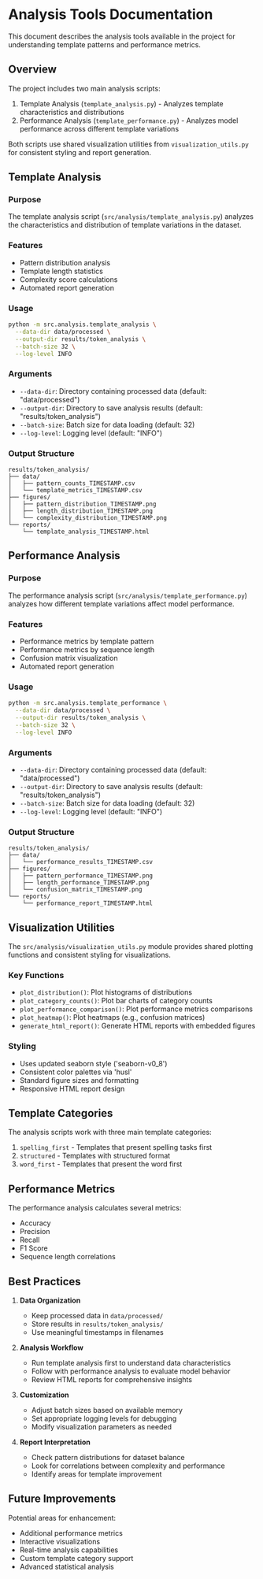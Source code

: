 # Analysis Tools Documentation

This document describes the analysis tools available in the project for understanding template patterns and performance metrics.

## Overview

The project includes two main analysis scripts:
1. Template Analysis (`template_analysis.py`) - Analyzes template characteristics and distributions
2. Performance Analysis (`template_performance.py`) - Analyzes model performance across different template variations

Both scripts use shared visualization utilities from `visualization_utils.py` for consistent styling and report generation.

## Template Analysis

### Purpose
The template analysis script (`src/analysis/template_analysis.py`) analyzes the characteristics and distribution of template variations in the dataset.

### Features
- Pattern distribution analysis
- Template length statistics
- Complexity score calculations
- Automated report generation

### Usage
```bash
python -m src.analysis.template_analysis \
  --data-dir data/processed \
  --output-dir results/token_analysis \
  --batch-size 32 \
  --log-level INFO
```

### Arguments
- `--data-dir`: Directory containing processed data (default: "data/processed")
- `--output-dir`: Directory to save analysis results (default: "results/token_analysis")
- `--batch-size`: Batch size for data loading (default: 32)
- `--log-level`: Logging level (default: "INFO")

### Output Structure
```
results/token_analysis/
├── data/
│   ├── pattern_counts_TIMESTAMP.csv
│   └── template_metrics_TIMESTAMP.csv
├── figures/
│   ├── pattern_distribution_TIMESTAMP.png
│   ├── length_distribution_TIMESTAMP.png
│   └── complexity_distribution_TIMESTAMP.png
└── reports/
    └── template_analysis_TIMESTAMP.html
```

## Performance Analysis

### Purpose
The performance analysis script (`src/analysis/template_performance.py`) analyzes how different template variations affect model performance.

### Features
- Performance metrics by template pattern
- Performance metrics by sequence length
- Confusion matrix visualization
- Automated report generation

### Usage
```bash
python -m src.analysis.template_performance \
  --data-dir data/processed \
  --output-dir results/token_analysis \
  --batch-size 32 \
  --log-level INFO
```

### Arguments
- `--data-dir`: Directory containing processed data (default: "data/processed")
- `--output-dir`: Directory to save analysis results (default: "results/token_analysis")
- `--batch-size`: Batch size for data loading (default: 32)
- `--log-level`: Logging level (default: "INFO")

### Output Structure
```
results/token_analysis/
├── data/
│   └── performance_results_TIMESTAMP.csv
├── figures/
│   ├── pattern_performance_TIMESTAMP.png
│   ├── length_performance_TIMESTAMP.png
│   └── confusion_matrix_TIMESTAMP.png
└── reports/
    └── performance_report_TIMESTAMP.html
```

## Visualization Utilities

The `src/analysis/visualization_utils.py` module provides shared plotting functions and consistent styling for visualizations.

### Key Functions
- `plot_distribution()`: Plot histograms of distributions
- `plot_category_counts()`: Plot bar charts of category counts
- `plot_performance_comparison()`: Plot performance metrics comparisons
- `plot_heatmap()`: Plot heatmaps (e.g., confusion matrices)
- `generate_html_report()`: Generate HTML reports with embedded figures

### Styling
- Uses updated seaborn style ('seaborn-v0_8')
- Consistent color palettes via 'husl'
- Standard figure sizes and formatting
- Responsive HTML report design

## Template Categories

The analysis scripts work with three main template categories:
1. `spelling_first` - Templates that present spelling tasks first
2. `structured` - Templates with structured format
3. `word_first` - Templates that present the word first

## Performance Metrics

The performance analysis calculates several metrics:
- Accuracy
- Precision
- Recall
- F1 Score
- Sequence length correlations

## Best Practices

1. **Data Organization**
   - Keep processed data in `data/processed/`
   - Store results in `results/token_analysis/`
   - Use meaningful timestamps in filenames

2. **Analysis Workflow**
   - Run template analysis first to understand data characteristics
   - Follow with performance analysis to evaluate model behavior
   - Review HTML reports for comprehensive insights

3. **Customization**
   - Adjust batch sizes based on available memory
   - Set appropriate logging levels for debugging
   - Modify visualization parameters as needed

4. **Report Interpretation**
   - Check pattern distributions for dataset balance
   - Look for correlations between complexity and performance
   - Identify areas for template improvement

## Future Improvements

Potential areas for enhancement:
- Additional performance metrics
- Interactive visualizations
- Real-time analysis capabilities
- Custom template category support
- Advanced statistical analysis 
